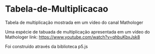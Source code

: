 # Tabela-de-Multiplicacao
Tabela de multiplicação mostrada em um vídeo do canal Mathologer

Uma espécie de tabuada de multiplicação apresentada em um vídeo do Mathologer
link: https://www.youtube.com/watch?v=qhbuKbxJsk8

Foi construído através da biblioteca p5.js
